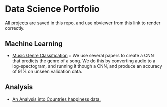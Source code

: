 # Data Science Portfolio
All projects are saved in this repo, and use nbviewer from this link to render correctly.

## Machine Learning
+ [Music Genre Classification](https://nbviewer.jupyter.org/github/mkissarli/data-science/blob/main/music_genre_classification/Music%20Genre%20Classification.ipynb) :: We use several papers to create a CNN that predicts the genre of a song. We do this by converting audio to a log-spectogram, and running it though a CNN, and produce an accuracy of 91% on unseen validation data.

## Analysis
+ [An Analysis into Countries happiness data.](https://nbviewer.jupyter.org/github/mkissarli/data-science/blob/main/2020_Happiness/2020-happiness.ipynb)
